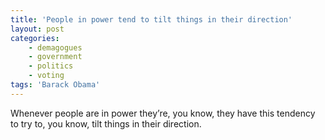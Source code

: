 ```yaml
---
title: 'People in power tend to tilt things in their direction'
layout: post
categories:
    - demagogues
    - government
    - politics
    - voting
tags: 'Barack Obama'
---
```


Whenever people are in power they’re, you know, they have this tendency to try to, you know, tilt things in their direction.
